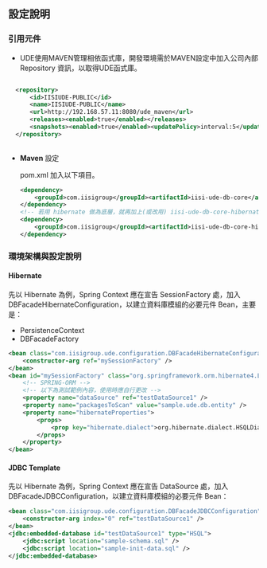 ## 設定說明

### 引用元件

  * UDE使用MAVEN管理相依函式庫，開發環境需於MAVEN設定中加入公司內部 Repository 資訊，以取得UDE函式庫。

  ``` xml
 
    <repository>
        <id>IISIUDE-PUBLIC</id>
        <name>IISIUDE-PUBLIC</name>
        <url>http://192.168.57.11:8080/ude_maven</url>
        <releases><enabled>true</enabled></releases>
        <snapshots><enabled>true</enabled><updatePolicy>interval:5</updatePolicy></snapshots>
    </repository>
				
  ```

* **Maven** 設定
  
  pom.xml 加入以下項目。
  ``` xml
  <dependency>
      <groupId>com.iisigroup</groupId><artifactId>iisi-ude-db-core</artifactId>
  </dependency>
  <!-- 若用 hibernate 做為底層，就再加上(或改用) iisi-ude-db-core-hibernate -->
  <dependency>
      <groupId>com.iisigroup</groupId><artifactId>iisi-ude-db-core-hibernate</artifactId>
  </dependency>  
  ```

### 環境架構與設定說明

#### Hibernate

先以 Hibernate 為例，Spring Context 應在宣告 SessionFactory 處，加入 DBFacadeHibernateConfiguration，以建立資料庫模組的必要元件 Bean，主要是：

* PersistenceContext
* DBFacadeFactory

``` xml
<bean class="com.iisigroup.ude.configuration.DBFacadeHibernateConfiguration">
    <constructor-arg ref="mySessionFactory" />
</bean>
<bean id="mySessionFactory" class="org.springframework.orm.hibernate4.LocalSessionFactoryBean">
    <!-- SPRING-ORM -->
    <!-- 以下為測試範例內容，使用時應自行更改 -->    
    <property name="dataSource" ref="testDataSource1" />
    <property name="packagesToScan" value="sample.ude.db.entity" />
    <property name="hibernateProperties">
        <props>
            <prop key="hibernate.dialect">org.hibernate.dialect.HSQLDialect</prop>
        </props>
    </property>
</bean>
```

#### JDBC Template

先以 Hibernate 為例，Spring Context 應在宣告 DataSource 處，加入 DBFacadeJDBCConfiguration，以建立資料庫模組的必要元件 Bean：

``` xml
<bean class="com.iisigroup.ude.configuration.DBFacadeJDBCConfiguration">
    <constructor-arg index="0" ref="testDataSource1" />
</bean>
<jdbc:embedded-database id="testDataSource1" type="HSQL">
    <jdbc:script location="sample-schema.sql" />
    <jdbc:script location="sample-init-data.sql" />
</jdbc:embedded-database>
```




